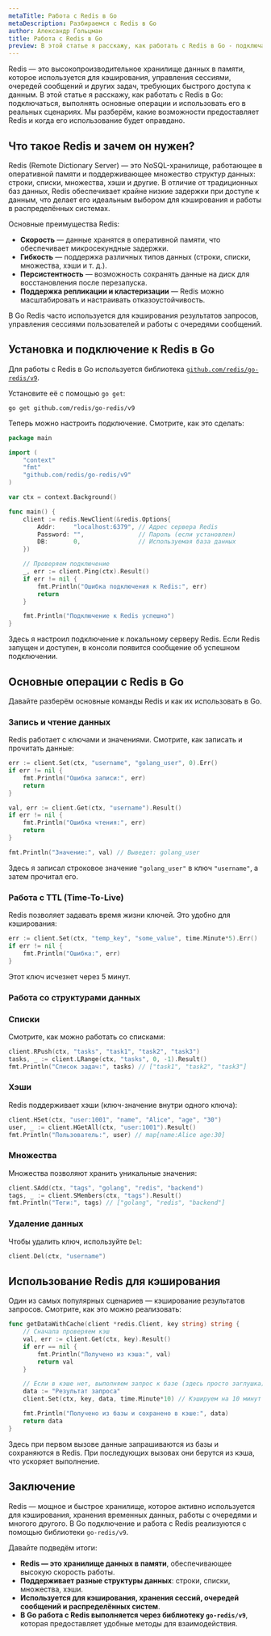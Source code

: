 ```yaml
---
metaTitle: Работа с Redis в Go
metaDescription: Разбираемся c Redis в Go
author: Александр Гольцман
title: Работа с Redis в Go
preview: В этой статье я расскажу, как работать с Redis в Go - подключаться, выполнять основные операции и использовать его в реальных сценариях.
---
```


Redis — это высокопроизводительное хранилище данных в памяти, которое используется для кэширования, управления сессиями, очередей сообщений и других задач, требующих быстрого доступа к данным. В этой статье я расскажу, как работать с Redis в Go: подключаться, выполнять основные операции и использовать его в реальных сценариях. Мы разберём, какие возможности предоставляет Redis и когда его использование будет оправдано.

## **Что такое Redis и зачем он нужен?**

Redis (Remote Dictionary Server) — это NoSQL-хранилище, работающее в оперативной памяти и поддерживающее множество структур данных: строки, списки, множества, хэши и другие. В отличие от традиционных баз данных, Redis обеспечивает крайне низкие задержки при доступе к данным, что делает его идеальным выбором для кэширования и работы в распределённых системах.

Основные преимущества Redis:

- **Скорость** — данные хранятся в оперативной памяти, что обеспечивает микросекундные задержки.
- **Гибкость** — поддержка различных типов данных (строки, списки, множества, хэши и т. д.).
- **Персистентность** — возможность сохранять данные на диск для восстановления после перезапуска.
- **Поддержка репликации и кластеризации** — Redis можно масштабировать и настраивать отказоустойчивость.

В Go Redis часто используется для кэширования результатов запросов, управления сессиями пользователей и работы с очередями сообщений.

## **Установка и подключение к Redis в Go**

Для работы с Redis в Go используется библиотека [`github.com/redis/go-redis/v9`](https://github.com/redis/go-redis).

Установите её с помощью `go get`:

```
go get github.com/redis/go-redis/v9
```

Теперь можно настроить подключение. Смотрите, как это сделать:

```go
package main

import (
	"context"
	"fmt"
	"github.com/redis/go-redis/v9"
)

var ctx = context.Background()

func main() {
	client := redis.NewClient(&redis.Options{
		Addr:     "localhost:6379", // Адрес сервера Redis
		Password: "",               // Пароль (если установлен)
		DB:       0,                // Используемая база данных
	})

	// Проверяем подключение
	_, err := client.Ping(ctx).Result()
	if err != nil {
		fmt.Println("Ошибка подключения к Redis:", err)
		return
	}

	fmt.Println("Подключение к Redis успешно")
}
```

Здесь я настроил подключение к локальному серверу Redis. Если Redis запущен и доступен, в консоли появится сообщение об успешном подключении.

## **Основные операции с Redis в Go**

Давайте разберём основные команды Redis и как их использовать в Go.

### **Запись и чтение данных**

Redis работает с ключами и значениями. Смотрите, как записать и прочитать данные:

```go
err := client.Set(ctx, "username", "golang_user", 0).Err()
if err != nil {
	fmt.Println("Ошибка записи:", err)
	return
}

val, err := client.Get(ctx, "username").Result()
if err != nil {
	fmt.Println("Ошибка чтения:", err)
	return
}

fmt.Println("Значение:", val) // Выведет: golang_user
```

Здесь я записал строковое значение `"golang_user"` в ключ `"username"`, а затем прочитал его.

### **Работа с TTL (Time-To-Live)**

Redis позволяет задавать время жизни ключей. Это удобно для кэширования:

```go
err := client.Set(ctx, "temp_key", "some_value", time.Minute*5).Err()
if err != nil {
	fmt.Println("Ошибка:", err)
}
```

Этот ключ исчезнет через 5 минут.

### **Работа со структурами данных**

### **Списки**

Смотрите, как можно работать со списками:

```go
client.RPush(ctx, "tasks", "task1", "task2", "task3")
tasks, _ := client.LRange(ctx, "tasks", 0, -1).Result()
fmt.Println("Список задач:", tasks) // ["task1", "task2", "task3"]
```

### **Хэши**

Redis поддерживает хэши (ключ-значение внутри одного ключа):

```go
client.HSet(ctx, "user:1001", "name", "Alice", "age", "30")
user, _ := client.HGetAll(ctx, "user:1001").Result()
fmt.Println("Пользователь:", user) // map[name:Alice age:30]
```

### **Множества**

Множества позволяют хранить уникальные значения:

```go
client.SAdd(ctx, "tags", "golang", "redis", "backend")
tags, _ := client.SMembers(ctx, "tags").Result()
fmt.Println("Теги:", tags) // ["golang", "redis", "backend"]
```

### **Удаление данных**

Чтобы удалить ключ, используйте `Del`:

```go
client.Del(ctx, "username")
```

## **Использование Redis для кэширования**

Один из самых популярных сценариев — кэширование результатов запросов. Смотрите, как это можно реализовать:

```go
func getDataWithCache(client *redis.Client, key string) string {
	// Сначала проверяем кэш
	val, err := client.Get(ctx, key).Result()
	if err == nil {
		fmt.Println("Получено из кэша:", val)
		return val
	}

	// Если в кэше нет, выполняем запрос к базе (здесь просто заглушка)
	data := "Результат запроса"
	client.Set(ctx, key, data, time.Minute*10) // Кэшируем на 10 минут

	fmt.Println("Получено из базы и сохранено в кэше:", data)
	return data
}
```

Здесь при первом вызове данные запрашиваются из базы и сохраняются в Redis. При последующих вызовах они берутся из кэша, что ускоряет выполнение.

## **Заключение**

Redis — мощное и быстрое хранилище, которое активно используется для кэширования, хранения временных данных, работы с очередями и многого другого. В Go подключение и работа с Redis реализуются с помощью библиотеки `go-redis/v9`.

Давайте подведём итоги:

- **Redis — это хранилище данных в памяти**, обеспечивающее высокую скорость работы.
- **Поддерживает разные структуры данных**: строки, списки, множества, хэши.
- **Используется для кэширования, хранения сессий, очередей сообщений и распределённых систем**.
- **В Go работа с Redis выполняется через библиотеку `go-redis/v9`**, которая предоставляет удобные методы для взаимодействия.
